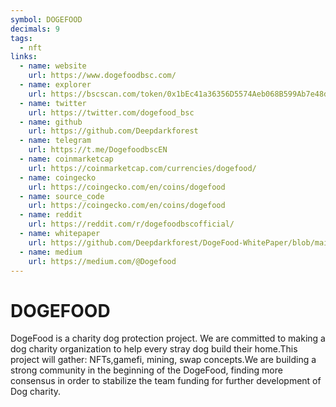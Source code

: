 ```yaml
---
symbol: DOGEFOOD
decimals: 9
tags:
  - nft
links:
  - name: website
    url: https://www.dogefoodbsc.com/
  - name: explorer
    url: https://bscscan.com/token/0x1bEc41a36356D5574Aeb068B599Ab7e48dD008b8
  - name: twitter
    url: https://twitter.com/dogefood_bsc
  - name: github
    url: https://github.com/Deepdarkforest
  - name: telegram
    url: https://t.me/DogefoodbscEN
  - name: coinmarketcap
    url: https://coinmarketcap.com/currencies/dogefood/
  - name: coingecko
    url: https://coingecko.com/en/coins/dogefood
  - name: source_code
    url: https://coingecko.com/en/coins/dogefood
  - name: reddit
    url: https://reddit.com/r/dogefoodbscofficial/
  - name: whitepaper
    url: https://github.com/Deepdarkforest/DogeFood-WhitePaper/blob/main/dogefood%20wp.pdf
  - name: medium
    url: https://medium.com/@Dogefood
---
```


# DOGEFOOD

DogeFood is a charity dog protection project. We are committed to making a dog charity organization to help every stray dog build their home.This project will gather: NFTs,gamefi, mining, swap concepts.We are building a strong community in the beginning of the DogeFood, finding more consensus in order to stabilize the team funding for further development of Dog charity.
